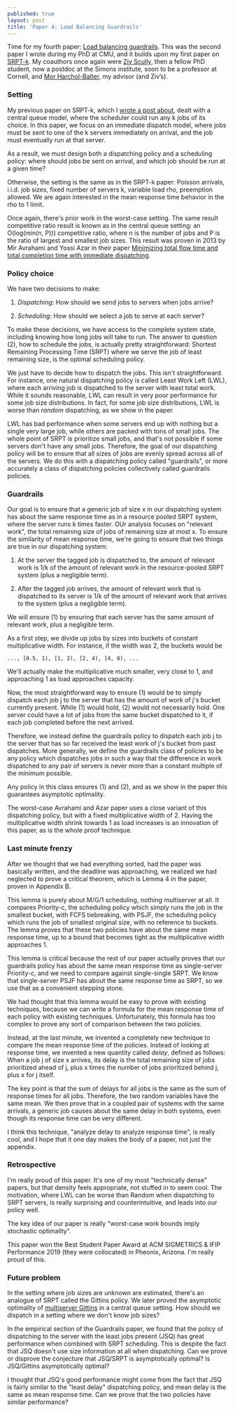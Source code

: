 ```yaml
---
published: true
layout: post
title: 'Paper 4: Load Balancing Guardrails'
---
```

Time for my fourth paper: [Load balancing guardrails](/assets/load-balancing.pdf). This was the second paper I wrote during my PhD at CMU, and it builds upon my first paper on [SRPT-k](/assets/srpt.pdf). My coauthors once again were [Ziv Scully](https://ziv.codes/), then a fellow PhD student, now a postdoc at the Simons institute, soon to be a professor at Cornell, and [Mor Harchol-Balter](https://www.cs.cmu.edu/~harchol/), my advisor (and Ziv’s).

### Setting

My previous paper on SRPT-k, which I [wrote a post about](/2022/09/17/recap-srptk.html), dealt with a central queue model, where the scheduler could run any k jobs of its choice. In this paper, we focus on an immediate dispatch model, where jobs must be sent to one of the k servers immediately on arrival, and the job must eventually run at that server.

As a result, we must design both a dispatching policy and a scheduling policy: where should jobs be sent on arrival, and which job should be run at a given time?

Otherwise, the setting is the same as in the SRPT-k paper: Poisson arrivals, i.i.d. job sizes, fixed number of servers k, variable load rho, preemption allowed. We are again interested in the mean response time behavior in the rho to 1 limit.

Once again, there's prior work in the worst-case setting. The same result competitive ratio result is known as in the central queue setting: an O(log(min(n, P))) competitive ratio,
where n is the number of jobs and P is the ratio of largest and smallest job sizes.
This result was proven in 2013 by Mir Avrahami and Yossi Azar
in their paper [Minimizing total flow time and total completion time with immediate dispatching](https://dl.acm.org/doi/abs/10.1145/777412.777415).

### Policy choice

We have two decisions to make:

1. *Dispatching*: How should we send jobs to servers when jobs arrive?

2. *Scheduling*: How should we select a job to serve at each server?

To make these decisions, we have access to the complete system state,
including knowing how long jobs will take to run.
The answer to question (2), how to schedule the jobs, is actually pretty straightforward:
Shortest Remaining Processing Time (SRPT)
where we serve the job of least remaining size,
is the optimal scheduling policy.

We just have to decide how to dispatch the jobs.
This isn't straightforward.
For instance, one natural dispatching policy is called Least Work Left (LWL),
where each arriving job is dispatched to the server with least total work.
While it sounds reasonable,
LWL can result in very poor performance for some job size distributions.
In fact, for some job size distributions,
LWL is worse than *random* dispatching, as we show in the paper.

LWL has bad performance when some servers end up with nothing but a single very large job,
while others are packed with tons of small jobs.
The whole point of SRPT is prioritize small jobs,
and that's not possible if some servers don't have any small jobs.
Therefore, the goal of our dispatching policy will be to ensure that
all sizes of jobs are evenly spread across all of the servers.
We do this with a dispatching policy called "guardrails",
or more accurately a class of dispatching policies collectively called guardrails policies.

### Guardrails

Our goal is to ensure that a generic job of size x in our dispatching system
has about the same response time as in a resource pooled SRPT system,
where the server runs k times faster.
OUr analysis focuses on "relevant work",
the total remaining size of jobs of remaining size at most x.
To ensure the similarity of mean response time,
we're going to ensure that two things are true in our dispatching system:

1. At the server the tagged job is dispatched to,
the amount of relevant work is 1/k 
of the amount of relevant work in the resource-pooled SRPT system (plus a negligible term).

2. After the tagged job arrives, the amount of relevant work
that is dispatched to its server is 1/k
of the amount of relevant work that arrives to the system (plus a negligible term).

We will ensure (1) by ensuring that each server has the same amount of relevant work,
plus a negligible term.

As a first step, we divide up jobs by sizes into buckets of constant multiplicative width.
For instance, if the width was 2, the buckets would be

    ..., [0.5, 1), [1, 2), [2, 4), [4, 8), ...

We'll actually make the multiplicative much smaller, very close to 1, and approaching 1 as load approaches capacity.

Now, the most straightforward way to ensure (1)
would be to simply dispatch each job j to the server that has the
amount of work of j's bucket currently present.
While (1) would hold, (2) would not necessarily hold.
One server could have a lot of jobs from the same bucket dispatched to it,
if each job completed before the next arrived.

Therefore, we instead define the guardrails policy
to dispatch each job j to the server
that has so far received the least work of j's bucket from past dispatches.
More generally, we define the guardrails class of policies
to be any policy which dispatches jobs in such a way that the difference in work dispatched to
any pair of servers is never more than a constant multiple of the minimum possible.

Any policy in this class ensures (1) and (2),
and as we show in the paper this guarantees asymptotic
optimality.

The worst-case Avrahami and Azar paper uses a close variant of this dispatching policy,
but with a fixed multiplicative width of 2.
Having the multiplicative width shrink towards 1 as load increases is an innovation of this paper,
as is the whole proof technique.

### Last minute frenzy

After we thought that we had everything sorted,
had the paper was basically written,
and the deadline was approaching,
we realized we had neglected to prove a critical theorem,
which is Lemma 4 in the paper, proven in Appendix B.

This lemma is purely about M/G/1 scheduling, nothing multiserver at all.
It compares Priority-c, the scheduling policy which simply runs the job in the smallest bucket,
with FCFS tiebreaking, with PSJF, the scheduling policy which runs the job of smallest original size,
with no reference to buckets.
The lemma proves that these two policies have about the same mean response time,
up to a bound that becomes tight as the multiplicative width approaches 1.

This lemma is critical because the rest of our paper actually proves that our guardrails policy
has about the same mean response time as single-server Priority-c,
and we need to compare against single-single SRPT.
We know that single-server PSJF has about the same response time as SRPT,
so we use that as a convenient stepping stone.

We had thought that this lemma would be easy to prove with existing techniques,
because we can write a formula for the mean response time of each policy with existing techniques.
Unfortunately, this formula has too complex to prove
any sort of comparison between the two policies.

Instead, at the last minute, we invented a completely new technique to compare the mean response time of the policies.
Instead of looking at response time,
we invented a new quantity called *delay*,
defined as follows:
When a job j of size x arrives,
its delay is the total remaining size of jobs prioritized ahead of j,
plus x times the number of jobs  prioritized behind j,
plus x for j itself.

The key point is that the sum of delays for all jobs is the same as the sum of response times for all jobs. Therefore, the two random variables have the same mean.
We then prove that in a coupled pair of systems with the same arrivals,
a generic job causes about the same delay in both systems,
even though its response time can be very different.

I think this technique, "analyze delay to analyze response time",
is really cool, and I hope that it one day makes the body of a paper, not just the appendix.

### Retrospective

I'm really proud of this paper. It's one of my most "technically dense" papers,
but that density feels appropriate, not stuffed in to seem cool.
The motivation, where LWL can be worse than Random when dispatching to SRPT servers,
is really surprising and counterintuitive, 
and leads into our policy well.

The key idea of our paper is really "worst-case work bounds imply stochastic optimality".

This paper won the Best Student Paper Award at ACM SIGMETRICS \& IFIP Performance 2019
(they were collocated) in Pheonix, Arizona.
I'm really proud of this.

### Future problem

In the setting where job sizes are unknown are estimated, there's an analogue of SRPT
called the Gittins policy.
We later proved the asymptotic optimality of [multiserver Gittins](gittins-extremely-general)
in a central queue setting.
How should we dispatch in a setting where we don't know job sizes?

In the empirical section of the Guardrails paper,
we found that the policy of dispatching to the server with the least jobs present (JSQ)
has great performance when combined with SRPT scheduling.
This is despite the fact that JSQ doesn't use size information at all when dispatching.
Can we prove or disprove the conjecture that JSQ/SRPT is asymptotically optimal?
Is JSQ/Gittins asymptotically optimal?

I thought that JSQ's good performance might come from the fact that JSQ is fairly similar
to the "least delay" dispatching policy,
and mean delay is the same as mean response time.
Can we prove that the two policies have similar performance?
